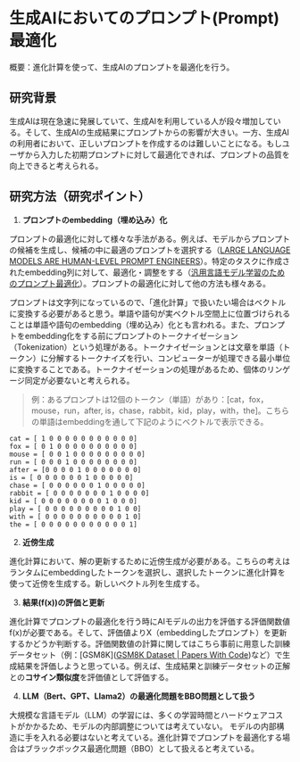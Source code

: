 # 生成AIにおいてのプロンプト(Prompt)最適化

概要：進化計算を使って、生成AIのプロンプトを最適化を行う。

## 研究背景

生成AIは現在急速に発展していて、生成AIを利用している人が段々増加している。そして、生成AIの生成結果にプロンプトからの影響が大きい。一方、生成AIの利用者において、正しいプロンプトを作成するのは難しいことになる。もしユーザから入力した初期プロンプトに対して最適化できれば、プロンプトの品質を向上できると考えられる。　

## 研究方法（研究ポイント）　　　　　　　　　　　　　　　　　　　　　　　　　　　　　　　　　　　　　　　　　　　　　　　　　　　　　　　　　　　　　　　　　　　　　　　　　　　　　

1. **プロンプトのembedding（埋め込み）化**
  
  プロンプトの最適化に対して様々な手法がある。例えば、モデルからプロンプトの候補を生成し、候補の中に最適のプロンプトを選択する（[LARGE LANGUAGE MODELS ARE HUMAN-LEVEL PROMPT ENGINEERS](https://arxiv.org/pdf/2211.01910.pdf)）。特定のタスクに作成されたembedding列に対して、最適化・調整をする（[汎用言語モデル学習のためのプロンプト最適化](https://www.jstage.jst.go.jp/article/pjsai/JSAI2023/0/JSAI2023_1T3GS605/_pdf)）。プロンプトの最適化に対して他の方法も様々ある。
  
  プロンプトは文字列になっているので、「進化計算」で扱いたい場合はベクトルに変換する必要があると思う。単語や語句が実ベクトル空間上に位置づけられることは単語や語句のembedding（埋め込み）化とも言われる。また、プロンプトをembedding化をする前にプロンプトのトークナイゼーション（Tokenization）という処理がある。トークナイゼーションとは文章を単語（トークン）に分解するトークナイズを行い、コンピューターが処理できる最小単位に変換することである。トークナイゼーションの処理があるため、個体のリンゲージ同定が必要ないと考えられる。
  
  > 例：あるプロンプトは12個のトークン（単語）があり：[cat，fox，mouse，run，after, is，chase，rabbit，kid，play，with，the]。こちらの単語はembeddingを通して下記のようにベクトルで表示できる。
  
  ```例：あるプロンプトは[cat，fox，mouse，run，after,
  cat = [ 1 0 0 0 0 0 0 0 0 0 0 0]
  fox = [ 0 1 0 0 0 0 0 0 0 0 0 0]
  mouse = [ 0 0 1 0 0 0 0 0 0 0 0 0]
  run = [ 0 0 0 1 0 0 0 0 0 0 0 0]
  after = [0 0 0 0 1 0 0 0 0 0 0 0]
  is = [ 0 0 0 0 0 0 1 0 0 0 0 0]
  chase = [ 0 0 0 0 0 0 1 0 0 0 0 0]
  rabbit = [ 0 0 0 0 0 0 0 1 0 0 0 0]
  kid = [ 0 0 0 0 0 0 0 0 1 0 0 0]
  play = [ 0 0 0 0 0 0 0 0 0 1 0 0]
  with = [ 0 0 0 0 0 0 0 0 0 0 1 0]
  the = [ 0 0 0 0 0 0 0 0 0 0 0 1]
  ```
  
2. **近傍生成**
  
  進化計算において、解の更新するために近傍生成が必要がある。こちらの考えはランタムにembeddingしたトークンを選択し、選択したトークンに進化計算を使って近傍を生成する。新しいベクトル列を生成する。
  
3. **結果(f(x))の評価と更新**
  
  進化計算でプロンプトの最適化を行う時にAIモデルの出力を評価する評価関数値f(x)が必要である。そして、評価値よりX（embeddingしたプロンプト）を更新するかどうか判断する。評価関数値の計算に関してはこちら事前に用意した訓練データセット（例：[GSM8K]([GSM8K Dataset | Papers With Code](https://paperswithcode.com/dataset/gsm8k))など）で生成結果を評価しようと思っている。例えば、生成結果と訓練データセットの正解との**コサイン類似度**を評価値として評価する。
  
4. **LLM（Bert、GPT、Llama2）の最適化問題をBBO問題として扱う**
  
  大規模な言語モデル（LLM）の学習には、多くの学習時間とハードウェアコストがかかるため、モデルの内部調整については考えていない。 モデルの内部構造に手を入れる必要はないと考えている。進化計算でプロンプトを最適化する場合はブラックボックス最適化問題（BBO）として扱えると考えている。
